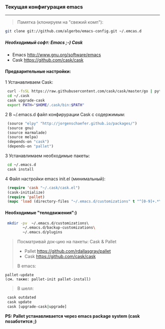 
### Текущая конфигурация emacs
------------------------------

>Памятка (клонируем на "свежий комп"):
```bash
git clone git://github.com/algerbo/emacs-config.git ~/.emcas.d
```

##### Необходимый софт: Emacs ;-) Cask

- Emacs http://www.gnu.org/software/emacs
- Cask https://github.com/cask/cask

#### Предварительные настройки:

1 Устанавливаем Cask:
```bash
 curl -fsSL https://raw.githubusercontent.com/cask/cask/master/go | python
 cd ~/.cask
 cask upgrade-cask
 export PATH="$HOME/.cask/bin:$PATH"
```
2 В ~/.emacs.d файл конфирурации Cask с содержимым:
```lisp
 (source "elpy" "http://jorgenschaefer.github.io/packages/")
 (source gnu)
 (source marmalade)
 (source melpa)
 (depends-on "cask")
 (depends-on "pallet")
```
3 Устанавлимаем необходимые пакеты:
```bash
 cd ~/.emacs.d
 cask install
```
4 Файл настройки emacs init.el (минимальный):
```lisp
 (require 'cask "~/.cask/cask.el")
 (cask-initialize)
 (require 'pallet)
 (mapc 'load (directory-files "~/.emacs.d/customizations" t "^[0-9]+.*\.el$"))
```

#### Необходимые "телодвижения":)
```bash
 mkdir -pv  ~/.emacs.d/customizations\ 
	    ~/.emacs.d/backup-customizations\
	    ~/.emacs.d/plugins
```

>Посматривай док-цию на пакеты: Cask & Pallet
>
> - Pallet https://github.com/rdallasgray/pallet
> - Cask https://github.com/cask/cask
>
>В emacs:
```
pallet-update
(см. также: pallet-init pallet-install)
```
>В шелл:
```bash
 cask outdated
 cask update
 cask [upgrade-cask|upgrade]
```

**PS: Pallet устанавливается через emacs package system (cask позаботится ;)**

